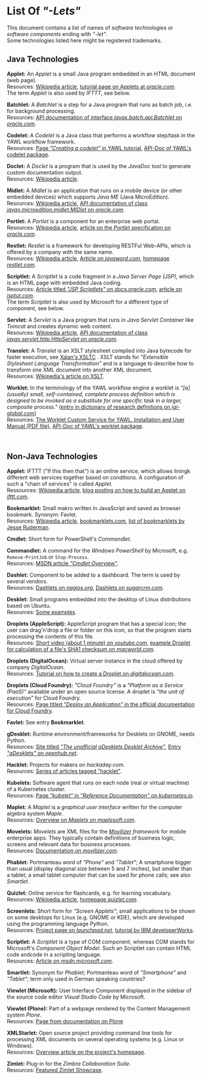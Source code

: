 # List Of *"-Lets"*

This document contains a list of names of *software technologies* or *software components* ending with *"-let"*.
<br>
Some technologies listed here might be registered trademarks.
<br>

## Java Technologies

**Applet:** 
An *Applet* is a small Java program embedded in an HTML document (web page).<br/>
Resources: [Wikipedia article](http://en.wikipedia.org/wiki/Applet), [tutorial page on Applets at *oracle.com*](https://docs.oracle.com/javase/tutorial/deployment/applet/).<br/>
The term *Applet* is also used by *IFTTT*, see below.


**Batchlet:**
A *Batchlet* is a step for a Java program that runs as batch job, i.e. for background processing.<br/>
Resources: 
[API documentation of interface *javax.batch.api.Batchlet* on *oracle.com*](https://docs.oracle.com/javaee/7/api/javax/batch/api/Batchlet.html).


**Codelet:**
A *Codelet* is a Java class that performs a workflow step/task in the YAWL workflow framework.<br/>
Resources: [Page *"Creating a codelet"* in YAWL tutorial](http://www.yaug.org/node/32),
[API-Doc of YAWL's codelet package](http://www.yawlfoundation.org/javadoc/yawl/org/yawlfoundation/yawl/resourcing/codelets/package-summary.html).


**Doclet:**
A *Doclet* is a program that is used by the *JavaDoc* tool to generate custom documentation output.<br/>
Resources: [Wikipedia article](http://en.wikipedia.org/wiki/Doclet).


**Midlet:**
A *Midlet* is an application that runs on a mobile device (or other embedded devices) which supports *Java ME* (Java MicroEdition).<br/>
Resources: 
[Wikipedia article](http://en.wikipedia.org/wiki/MIDlet),
[API documentation of class *javax.microedition.midlet.MIDlet* on *oracle.com*](http://docs.oracle.com/javame/config/cldc/ref-impl/midp2.0/jsr118/javax/microedition/midlet/MIDlet.html).


**Portlet:**
A *Portlet* is a component for an enterprise web portal.<br/>
Resources:
[Wikipedia article](http://en.wikipedia.org/wiki/Portlet),
[article on the *Portlet* specification on *oracle.com*](http://www.oracle.com/technetwork/java/jsr286-141866.html).


**Restlet:**
*Restlet* is a framework for developing RESTFul Web-APIs, which is offered by a company with the same name.<br/>
Resources: 
[Wikipedia article](http://en.wikipedia.org/wiki/Restlet), 
[Article on *javaword.com*](http://www.javaworld.com/article/2077958/soa/open-source-tools-rest-for-java-developers-restlet-for-the-weary.html),
[homepage *restlet.com*](http://restlet.com).


**Scriptlet:**
A *Scriptlet* is a code fragment in a *Java Server Page (JSP)*, which is an HTML page with embedded Java coding.<br/>
Resources:
[Article titled *"JSP Scriptlets"* on *docs.oracle.com*](http://docs.oracle.com/javaee/5/tutorial/doc/bnaou.html),
[article on *jsptut.com*](http://www.jsptut.com/scriptlets.jsp).<br/>
The term *Scriptlet* is also used by Microsoft for a different type of component, see below.


**Servlet:** 
A *Servlet* is a Java program that runs in *Java Servlet Container* like *Tomcat* and creates dynamic web content.<br/>
Resources: 
[Wikipedia article](http://en.wikipedia.org/wiki/Java_servlet),
[API documentation of class *javax.servlet.http.HttpServlet* on *oracle.com*](http://docs.oracle.com/cd/E17802_01/products/products/servlet/2.3/javadoc/javax/servlet/http/HttpServlet.html).


**Translet:**
A *Translet* is an XSLT stylesheet compiled into Java bytecode for faster execution, see [Xalan's XSLTC](http://xalan.apache.org/old/xalan-j/xsltc_usage.html#compile) .
XSLT stands for *"Extensible Stylesheet Language Transformation"* and is a language to describe how to transform one XML document into another XML document.<br/>
Resources: [Wikipedia's article on XSLT](https://en.wikipedia.org/wiki/XSLT).


**Worklet:**
In the terminology of the YAWL workflow engine a worklet is *"\[a\] (usually) small, self-contained, complete process definition which is designed to be invoked as a substitute for one specific task in a larger, composite process."* ([entry in  dictionary of research definitions on *igi-global.com*](http://www.igi-global.com/dictionary/worklet/32806))<br/>
Resources: [The Worklet Custom Service for YAWL. Installation and User Manual (PDF file)](http://yawlfoundation.org/yawldocs/Worklet_Man.pdf), [API-Doc of YAWL's worklet package](http://www.yawlfoundation.org/javadoc/yawl/org/yawlfoundation/yawl/worklet/package-summary.html).

<br>


## Non-Java Technologies

**Applet:**
IFTTT ("If this then that") is an online service, which allows liningk different web services together based on conditions. A configuration of such a "chain of services" is called *Applet*.<br/>
Ressources:
[Wikipedia article](https://en.wikipedia.org/wiki/IFTTT),
[blog posting on how to build an Applet on *ifttt.com*](https://ifttt.com/blog/2017/05/how-to-build-an-applet).


**Bookmarklet:**
Small makro written in JavaScript and saved as browser bookmark.
Synonym: Favlet.<br/>
Resources: 
[Wikipedia article](http://en.wikipedia.org/wiki/Bookmarklet), 
[bookmarklets.com](http://bookmarklets.com),
[list of bookmarklets by Jesse Ruderman](https://www.squarefree.com/bookmarklets/).


**Cmdlet:** 
Short form for PowerShell's *Commandlet*. 


**Commandlet:**
A command for the *Windows PowerShell* by Microsoft, e.g. `Remove-PrintJob` or `Stop-Process`.<br/>
Resources:
[MSDN article *"Cmdlet Overview"*](https://msdn.microsoft.com/en-us/library/ms714395%28v=vs.85%29.aspx).


**Dashlet:**
Component to be added to a dashboard. The term is used by several vendors.<br/>
Resources:
[Dashlets on *nagios.org*](http://exchange.nagios.org/directory/Addons/Dashlets), [Dashlets on *sugarcrm.com*](http://developer.sugarcrm.com/category/dashlets/).


**Desklet:**
Small programs embedded into the desktop of Linux distributions based on Ubuntu.<br/>
Resources:
[Some examples](http://cinnamon-spices.linuxmint.com/desklets).


**Droplets (AppleScript):**
AppleScript program that has a special icon; the user can drag'n'drop a file or folder on this icon, so that the program starts processing the contents of this file.<br/>
Resources:
[Short video (about 1 minute) on *youtube.com*](https://www.youtube.com/watch?v=PIaDq5ZqE1g),
[example Droplet for calculation of a file's SHA1 checksum on *macworld.com*](http://hints.macworld.com/article.php?story=2010060915020592).


**Droplets (DigitalOcean):**
Virtual server instance in the cloud offered by company *DigitalOcean*.<br/>
Resources:
[Tutorial on how to create a Droplet on *digitalocean.com*](https://www.digitalocean.com/community/tutorials/how-to-create-your-first-digitalocean-droplet-virtual-server).


**Droplets (Cloud Foundry):**
*"Cloud Foundry"* is a *"Platform as a Service (PaaS)"* available under an open source license. A droplet is *"the unit of execution"* for Cloud Foundry.<br/>
Resources: [Page titled *"Deploy an Application"* in the official documentation for Cloud Foundry](https://docs.cloudfoundry.org/devguide/deploy-apps/deploy-app.html#intro).


**Favlet:**
See entry **Bookmarklet**.


**gDesklet:**
Runtime environment/frameworks for Desklets on GNOME, needs Python.<br/>
Resources:
[Site titled *"The unofficial gDesklets Desklet Archive"*](http://gdesklets.info/archive/), [Entry *"gDesklets"* on *openhub.net*](https://www.openhub.net/p/3619).


**Hacklet:**
Projects for makers on *hackaday.com*.<br/>
Resources:
[Series of articles tagged "hacklet"](https://hackaday.com/tag/hacklet/).


**Kubelets:**
Software agent that runs on each node (real or virtual machine) of a Kubernetes cluster.<br/>
Resources: 
[Page *"kubelet"* in *"Reference Documentation"* on *kubernetes.io*](https://kubernetes.io/docs/reference/generated/kubelet/).


**Maplet:**
A *Maplet* is a *graphical user interface* written for the computer algebra system *Maple*.<br/>
Resources:
[Overview on *Maplets* on *maplesoft.com*](http://www.maplesoft.com/support/help/maple/view.aspx?path=MapletsOverview).


**Movelets:**
*Movelets* are XML files for the *[Movilizer](http://movilizer.com) framework* for mobile enterprise apps. 
They typically contain definitions of business logic, screens and relevant data for business processes.<br/>
Resources: [Documentation on *movilizer.com*](http://movilizer.com/understand-it/?L=1).


**Phablet:** 
Portmanteau word of _"Phone"_ and _"Tablet"_;  A smartphone bigger than usual (display diagonal size between 5 and 7 inches), but smaller than a tablet; a small tablet computer that can be used for phone calls; see also _Smartlet_. 


**Quizlet:**
Online service for flashcards, e.g. for learning vocabulary.<br/> 
Resources: 
[Wikipedia article](http://en.wikipedia.org/wiki/Quizlet),
[homepage *quizlet.com*](http://quizlet.com).


**Screenlets:**
Short form for *"Screen Applets"*; small applications to be shown on some desktops for Linux (e.g. GNOME or KDE), which are developed using the programming language Python.<br/> 
Resources:
[Project page on *launchpad.net*](https://launchpad.net/screenlets),
[tutorial by IBM developerWorks](http://www.ibm.com/developerworks/library/l-script-linux-desktop-1/#resources).


**Scriptlet:**
A *Scriptlet* is a type of COM component, whereas COM stands for Microsoft's *Component Object Model*. Such an Scriptlet can contain HTML code andcode in a scripting language.<br/>
Resources:
[Article on *msdn.microsoft.com*](https://msdn.microsoft.com/en-us/library/office/aa189871(v=office.10).aspx).


**Smartlet:**
Synonym for *Phablet*; Portmanteau word of _"Smartphone"_ and _"Tablet"_; term only used in German speaking countries? 


**Viewlet (Microsoft):**
User Interface Component displayed in the sidebar of the source code editor *Visual Studio Code* by Microsoft.


**Viewlet (Plone):**
Part of a webpage rendered by the Content Management system *Plone*.<br/>
Resources: 
[Page from documentation on Plone](https://docs.plone.org/develop/plone/views/viewlets.html)


**XMLStarlet:** 
Open source project providing command line tools for processing XML documents on several operating systems (e.g. Linux or Windows).<br/> 
Resources: [Overview article on the project's homepage](http://xmlstar.sourceforge.net/overview.php).


**Zimlet:**
Plug-in for the *Zimbra Collaboration Suite*.<br/>
Resources: [Featured Zimlet Showcase](https://zimbra.org/extend/).
<br>
